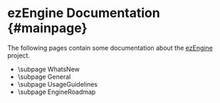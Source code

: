 ezEngine Documentation {#mainpage}
======================

The following pages contain some documentation about the [ezEngine](http://www.ezengine.net) project.

 * \subpage WhatsNew
 * \subpage General
 * \subpage UsageGuidelines
 * \subpage EngineRoadmap
